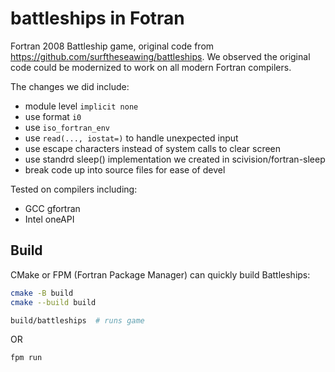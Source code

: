 # battleships in Fotran

Fortran 2008 Battleship game, original code from https://github.com/surftheseawing/battleships.
We observed the original code could be modernized to work on all modern Fortran compilers.

The changes we did include:

* module level `implicit none`
* use format `i0`
* use `iso_fortran_env`
* use `read(..., iostat=)` to handle unexpected input
* use escape characters instead of system calls to clear screen
* use standrd sleep() implementation we created in scivision/fortran-sleep
* break code up into source files for ease of devel

Tested on compilers including:

* GCC gfortran
* Intel oneAPI

## Build

CMake or FPM (Fortran Package Manager) can quickly build Battleships:

```sh
cmake -B build
cmake --build build

build/battleships  # runs game
```

OR

```sh
fpm run
```
